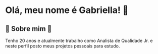 
# Olá, meu nome é Gabriella! 💙


## 🔹 Sobre mim 🔹
Tenho 20 anos e atualmente trabalho como Analista de Qualidade Jr. e neste perfil posto meus projetos pessoais para estudo.